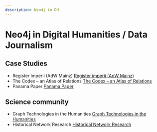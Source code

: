 ```yaml
---
description: Neo4j in DH
---
```


# Neo4j in Digital Humanities / Data Journalism

## Case Studies

* Register imperii (AdW Mainz) [Register imperii (AdW Mainz)](https://www.degruyter.com/document/doi/10.1515/abitech-2017-0042/html)
* The Codex – an Atlas of Relations [The Codex – an Atlas of Relations](https://zfdg.de/sb004_008)
* Panama Paper [Panama Paper](https://neo4j.com/blog/analyzing-panama-papers-neo4j/)

## Science community

* Graph Technologies in the Humanities [Graph Technologies in the Humanities](https://graphentechnologien.hypotheses.org/)
* Historical Network Research [Historical Network Research](https://historicalnetworkresearch.org/)
